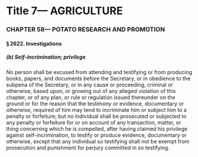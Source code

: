 
# Title 7— AGRICULTURE
### CHAPTER 58— POTATO RESEARCH AND PROMOTION
#### § 2622. Investigations
##### (b) Self-incrimination; privilege

No person shall be excused from attending and testifying or from producing books, papers, and documents before the Secretary, or in obedience to the subpena of the Secretary, or in any cause or proceeding, criminal or otherwise, based upon, or growing out of any alleged violation of this chapter, or of any plan, or rule or regulation issued thereunder on the ground or for the reason that the testimony or evidence, documentary or otherwise, required of him may tend to incriminate him or subject him to a penalty or forfeiture; but no individual shall be prosecuted or subjected to any penalty or forfeiture for or on account of any transaction, matter, or thing concerning which he is compelled, after having claimed his privilege against self-incrimination, to testify or produce evidence, documentary or otherwise, except that any individual so testifying shall not be exempt from prosecution and punishment for perjury committed in so testifying.
